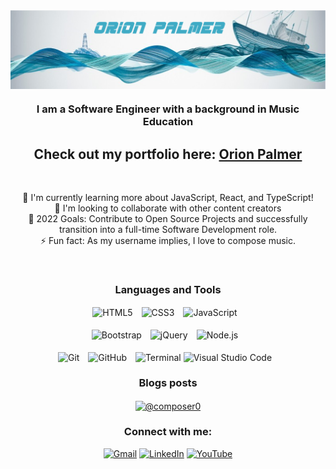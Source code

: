 <img align="center" alt="HTML5" width="1000px" src="Orion Palmer Hero.png" style="padding-right:10px;" />
<h3 align="center">I am a Software Engineer with a background in Music Education</h3>

<div align=center >

## Check out my portfolio here: [Orion Palmer](https://www.orionpalmer.com)
 
 <br>
 
 🌱 I'm currently learning more about JavaScript, React, and TypeScript!
 <br>
 👯 I'm looking to collaborate with other content creators
 <br>
 💬 2022 Goals: Contribute to Open Source Projects and successfully transition into a full-time Software Development role.
 <br>
 ⚡ Fun fact: As my username implies, I love to compose music.

<br />

### Languages and Tools

<img align="center" alt="HTML5" height="30px" src="https://img.shields.io/badge/-HTML-orangered" style="padding-right:10px;" />
<img align="center" alt="CSS3" height="30px" src="https://img.shields.io/badge/-CSS-blue" style="padding-right:10px;" />
<img align="center" alt="JavaScript" height="30px" src="https://img.shields.io/badge/-JavaScript-yellow" style="padding-right:10px;" />
 <br>
 <br>
<img align="center" alt="Bootstrap" height="30px" src="https://img.shields.io/badge/-Bootstrap-purple" style="padding-right:10px;" />
<img align="center" alt="jQuery" height="30px" src="https://img.shields.io/badge/-jQuery-navy" style="padding-right:10px;" />
<img align="center" alt="Node.js" height="30px" src="https://img.shields.io/badge/-Node.js-lightgreen" style="padding-right:10px;" />
 <br>
 <br>
<img align="center" alt="Git" height="30px" src="https://img.shields.io/badge/-Git-lightblue" style="padding-right:10px;" />
<img align="center" alt="GitHub" height="30px" src="https://img.shields.io/badge/-GitHub-black" style="padding-right:10px;" />
<img align="center" alt="Terminal" height="30px" src="https://img.shields.io/badge/-Terminal-pink" />
<img align="center" alt="Visual Studio Code" height="30px" src="https://img.shields.io/badge/-VSCode-blue" style="padding-right:10px;" />


<br />

### Blogs posts
<!-- BLOG-POST-LIST:START -->
<a href="https://orionpalmer.hashnode.dev/" target="blank"><img align="center" src="https://avatars2.githubusercontent.com/u/16342708?s=400&v=4" alt="@composer0" height="50" width="50" /></a>
 

<!-- BLOG-POST-LIST:END -->
 
 ### Connect with me:

[![Gmail](https://img.shields.io/badge/Gmail-D14836?style=for-the-badge&logo=gmail&logoColor=white)](mailto:opalmer1989@gmail.com) [![LinkedIn](https://img.shields.io/badge/linkedin-%230077B5.svg?style=for-the-badge&logo=linkedin&logoColor=white)](https://www.linkedin.com/in/orion-palmer) [![YouTube](https://img.shields.io/badge/-YouTube-red?&style=for-the-badge&logo=youtube&logoColor=white)](https://www.youtube.com/channel/UC1PLqeZnOUcLVteRSYwk1WQ)

<br />
<br />

[portfolio]: https://www.orionpalmer.com
[linkedin]: https://www.linkedin.com/in/orionpalmer
[youtube]: https://www.youtube.com/channel/UC1PLqeZnOUcLVteRSYwk1WQ
[hashnode]: https://orionpalmer.hashnode.dev/
